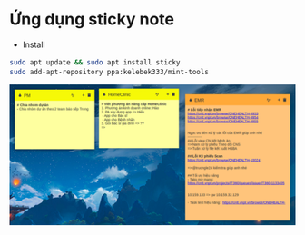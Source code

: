 # Ứng dụng sticky note
- Install
```sh
sudo apt update && sudo apt install sticky
sudo add-apt-repository ppa:kelebek333/mint-tools
```

![](../Linux/images/2024-05-22-14-19-07.png)

